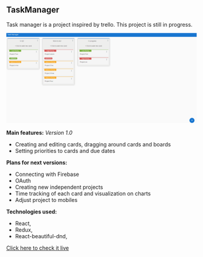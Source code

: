 ## TaskManager

Task manager is a project inspired by trello. This project is still in progress.


![TaskManagerDemo](TaskManager.gif)


**Main features:**
*Version 1.0*

- Creating and editing cards, dragging around cards and boards
- Setting priorities to cards and due dates

**Plans for next versions:**
- Connecting with Firebase
- OAuth
- Creating new independent projects
- Time tracking of each card and visualization on charts
- Adjust project to mobiles

**Technologies used:**
- React, 
- Redux, 
- React-beautiful-dnd,


[Click here to check it live](https://miihauu.github.io/TrelloTask-manager/)
